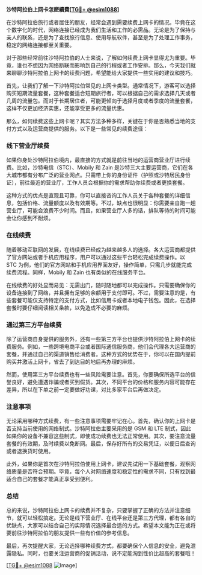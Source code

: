 **沙特阿拉伯上网卡怎麽續費[[TG💪+ @esim1088](https://t.me/s/esim1088)]**

在沙特阿拉伯旅行或者居住的朋友，经常会遇到需要续费上网卡的情况。毕竟在这个数字化的时代，网络连接已经成为我们生活和工作的必需品。无论是为了保持与亲人的联系，还是为了查找旅行信息、使用导航软件，甚至是为了处理工作事务，稳定的网络连接都至关重要。

对于那些经常前往沙特阿拉伯的人士来说，了解如何续费上网卡显得尤为重要。毕竟，谁也不想因为网络断联而影响到自己的行程或者工作安排。那么，今天我们就来聊聊沙特阿拉伯上网卡的续费问题，希望能给大家提供一些实用的建议和技巧。

首先，让我们了解一下沙特阿拉伯常见的上网卡类型。通常情况下，游客可以选择购买短期流量套餐，这种套餐适合短期旅行者，可以根据自己的需求选择几天或者几周的流量包。而对于长期居住者，可能更倾向于选择月度或者季度的流量套餐，这样不仅更加经济实惠，还能享受更多的流量优惠。

那么，如何续费这些上网卡呢？其实方法多种多样，关键在于你是否熟悉当地的支付方式以及运营商提供的服务。以下是一些常见的续费途径：

### 线下营业厅续费

如果你身处沙特阿拉伯境内，最直接的方式就是前往当地的运营商营业厅进行续费。比如，沙特电信（STC）、Mobily 和 Zain 是沙特三大主要运营商，它们在各大城市都有分布广泛的营业网点。只需带上你的身份证件（护照或沙特居民身份证），前往最近的营业厅，工作人员会根据你的需求帮助你续费或者更换套餐。

这种方式的优点是直观且可靠，你可以直接咨询工作人员关于各种套餐的详细信息，包括价格、流量额度以及有效期等。不过，缺点也很明显：你需要亲自跑一趟营业厅，可能会浪费不少时间。而且，如果营业厅人多的话，排队等待的时间可能会让你感到不耐烦。

### 在线续费

随着移动互联网的发展，在线续费已经成为越来越多人的选择。各大运营商都提供了官方网站或者手机应用程序，用户可以通过这些平台轻松完成续费操作。以 STC 为例，他们的官方网站和手机应用界面友好，操作简单，只需几步就能完成续费流程。同样，Mobily 和 Zain 也有类似的在线服务平台。

在线续费的好处显而易见：无需出门，随时随地都可以完成操作。只需要确保你的设备连接到了网络，并且拥有足够的余额用于支付即可。不过，需要注意的是，有些套餐可能仅支持特定的支付方式，比如信用卡或者本地电子钱包。因此，在选择套餐时要仔细阅读相关条款，以免造成不必要的麻烦。

### 通过第三方平台续费

除了运营商自身提供的服务外，还有一些第三方平台也提供沙特阿拉伯上网卡的续费服务。例如，一些跨境电商平台或者国际通信服务商，他们会代理各大运营商的套餐，并通过自己的渠道销售给消费者。这种方式的优势在于，你可以在国内提前购买并激活上网卡，省去了到达目的地后再办理的麻烦。

然而，使用第三方平台续费也有一些风险需要注意。首先，你要确保所选平台的信誉良好，避免遭遇诈骗或者买到假货。其次，不同平台的价格和服务内容可能存在差异，所以在下单之前一定要做好功课，对比多家平台后再做决定。

### 注意事项

无论采用哪种方式续费，有一些注意事项需要牢记在心。首先，确认你的上网卡是否支持当前使用的网络制式。沙特阿拉伯主要采用的是 GSM 和 LTE 制式，因此如果你的设备不兼容这些制式，即使成功续费也无法正常使用。其次，要注意流量套餐的有效期，及时续费以免断网。最后，保存好所有的交易凭证，以便日后查询或者退换货时使用。

此外，如果你是首次在沙特阿拉伯使用上网卡，建议先试用一下基础套餐，观察网络质量是否符合预期。毕竟，每个人对网络速度和稳定性的需求不同，只有找到最适合自己的套餐才能真正享受到便利。

### 总结

总的来说，沙特阿拉伯上网卡的续费并不复杂，只要掌握了正确的方法并注意细节，就可以轻松搞定。无论是线下营业厅、在线平台还是第三方代理，都有各自的优缺点，大家可以结合自己的实际情况选择最合适的方式。希望本文能为正在或将要前往沙特阿拉伯的朋友提供一些有价值的参考信息。

最后，再次提醒大家，无论选择哪种续费方式，都要确保个人信息的安全，避免泄露隐私。同时，也要关注运营商的促销活动，说不定能淘到性价比超高的套餐哦！

[[TG💪+ @esim1088](https://t.me/s/esim1088) ![Image](https://i.postimg.cc/4NQfJmqS/Snipaste-2025-05-13-00-14-12.png)]